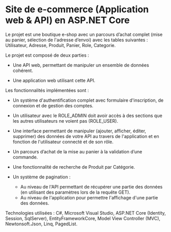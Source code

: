 # Site de e-commerce (Application web & API) en ASP.NET Core

Le projet est une boutique e-shop avec un parcours d’achat complet (mise au panier, sélection de l'adresse d’envoi) avec les tables suivantes : Utilisateur, Adresse, Produit, Panier, Role, Categorie.

Le projet est composé de deux parties :

   - Une API web, permettant de manipuler un ensemble de données cohérent.
   
   - Une application web utilisant cette API.

Les fonctionnalités implémentées sont :

   - Un système d'authentification complet avec formulaire d'inscription, de connexion et de gestion des comptes.
   
   - Un utilisateur avec le ROLE_ADMIN doit avoir accès à des sections que les autres utilisateurs ne voient pas (ROLE_USER).

   - Une interface permettant de manipuler (ajouter, afficher, éditer, supprimer) des données de votre API au travers de l'application et en fonction de l'utilisateur connecté et de son rôle.

   - Un parcours d’achat de la mise au panier à la validation d’une commande.

   - Une fonctionnalité de recherche de Produit par Catégorie.
   
   - Un système de pagination :
       - Au niveau de l'API permettant de récupérer une partie des données (en utilisant des paramètres lors de la requête GET).
       - Au niveau de l'application pour permettre l'affichage d'une partie des données.

Technologies utilisées : C#, Microsoft Visual Studio, ASP.NET Core (Identity, Session, SqlServer), EntityFrameworkCore, Model View Controller (MVC), Newtonsoft.Json, Linq, PagedList.
